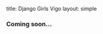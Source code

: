 title: Django Girls Vigo
layout: simple


### Coming soon...

<!-- If you are a woman or in another way underrepresented gender-wise (a transgender person, including non-binary, or an intersex person) and want to learn how to make websites, we have good news for you: we are holding a one-day workshop for **beginners**!

The Django Girls Vigo will take place on **June 8th 2024**, as a part of DjangoCon Europe 2024. -->
